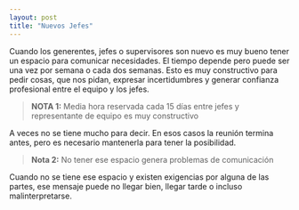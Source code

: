 ```yaml
---
layout: post
title: "Nuevos Jefes"
---
```


Cuando los generentes, jefes o supervisores son nuevo <!--more--> es muy bueno tener un espacio para comunicar necesidades. El tiempo depende pero puede ser una vez por semana o cada dos semanas. Esto es muy constructivo para pedir cosas, que nos pidan, expresar incertidumbres y generar confianza profesional entre el equipo y los jefes.

> **NOTA 1:** Media hora reservada cada 15 días entre jefes y representante de equipo es muy constructivo

A veces no se tiene mucho para decir. En esos casos la reunión termina antes, pero es necesario mantenerla para tener la posibilidad. 

> **Nota 2:** No tener ese espacio genera problemas de comunicación

Cuando no se tiene ese espacio y existen exigencias por alguna de las partes, ese mensaje puede no llegar bien, llegar tarde o incluso malinterpretarse.